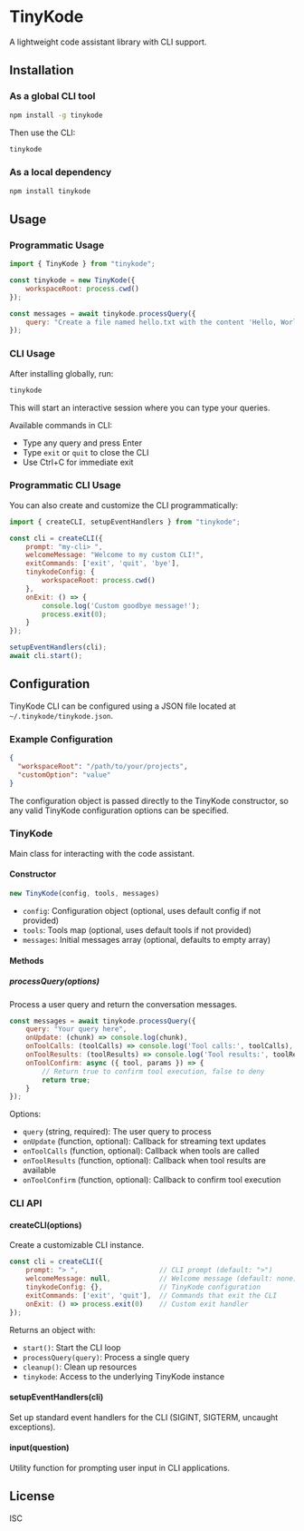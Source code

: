 # TinyKode

A lightweight code assistant library with CLI support.

## Installation

### As a global CLI tool

```bash
npm install -g tinykode
```

Then use the CLI:

```bash
tinykode
```

### As a local dependency

```bash
npm install tinykode
```

## Usage

### Programmatic Usage

```javascript
import { TinyKode } from "tinykode";

const tinykode = new TinyKode({
    workspaceRoot: process.cwd()
});

const messages = await tinykode.processQuery({
    query: "Create a file named hello.txt with the content 'Hello, World!'",
});
```

### CLI Usage

After installing globally, run:

```bash
tinykode
```

This will start an interactive session where you can type your queries.

Available commands in CLI:
- Type any query and press Enter
- Type `exit` or `quit` to close the CLI
- Use Ctrl+C for immediate exit

### Programmatic CLI Usage

You can also create and customize the CLI programmatically:

```javascript
import { createCLI, setupEventHandlers } from "tinykode";

const cli = createCLI({
    prompt: "my-cli> ",
    welcomeMessage: "Welcome to my custom CLI!",
    exitCommands: ['exit', 'quit', 'bye'],
    tinykodeConfig: {
        workspaceRoot: process.cwd()
    },
    onExit: () => {
        console.log('Custom goodbye message!');
        process.exit(0);
    }
});

setupEventHandlers(cli);
await cli.start();
```

## Configuration

TinyKode CLI can be configured using a JSON file located at `~/.tinykode/tinykode.json`.

### Example Configuration

```json
{
  "workspaceRoot": "/path/to/your/projects",
  "customOption": "value"
}
```

The configuration object is passed directly to the TinyKode constructor, so any valid TinyKode configuration options can be specified.

### TinyKode

Main class for interacting with the code assistant.

#### Constructor

```javascript
new TinyKode(config, tools, messages)
```

- `config`: Configuration object (optional, uses default config if not provided)
- `tools`: Tools map (optional, uses default tools if not provided)  
- `messages`: Initial messages array (optional, defaults to empty array)

#### Methods

##### processQuery(options)

Process a user query and return the conversation messages.

```javascript
const messages = await tinykode.processQuery({
    query: "Your query here",
    onUpdate: (chunk) => console.log(chunk),
    onToolCalls: (toolCalls) => console.log('Tool calls:', toolCalls),
    onToolResults: (toolResults) => console.log('Tool results:', toolResults),
    onToolConfirm: async ({ tool, params }) => {
        // Return true to confirm tool execution, false to deny
        return true;
    }
});
```

Options:
- `query` (string, required): The user query to process
- `onUpdate` (function, optional): Callback for streaming text updates
- `onToolCalls` (function, optional): Callback when tools are called
- `onToolResults` (function, optional): Callback when tool results are available
- `onToolConfirm` (function, optional): Callback to confirm tool execution

### CLI API

#### createCLI(options)

Create a customizable CLI instance.

```javascript
const cli = createCLI({
    prompt: "> ",                    // CLI prompt (default: ">")
    welcomeMessage: null,            // Welcome message (default: none)
    tinykodeConfig: {},              // TinyKode configuration
    exitCommands: ['exit', 'quit'],  // Commands that exit the CLI
    onExit: () => process.exit(0)    // Custom exit handler
});
```

Returns an object with:
- `start()`: Start the CLI loop
- `processQuery(query)`: Process a single query
- `cleanup()`: Clean up resources
- `tinykode`: Access to the underlying TinyKode instance

#### setupEventHandlers(cli)

Set up standard event handlers for the CLI (SIGINT, SIGTERM, uncaught exceptions).

#### input(question)

Utility function for prompting user input in CLI applications.

## License

ISC
